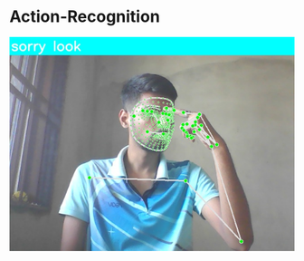# Action-Recognition

![alt text](https://github.com/RajPanjwani-2001/Action-Recognition/blob/main/look.jpg)

